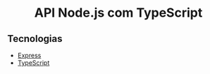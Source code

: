 <h1 align="center">API Node.js com TypeScript</h1>

<h2>Tecnologias</h2>

- [Express](https://expressjs.com/)
- [TypeScript](https://www.typescriptlang.org/)

